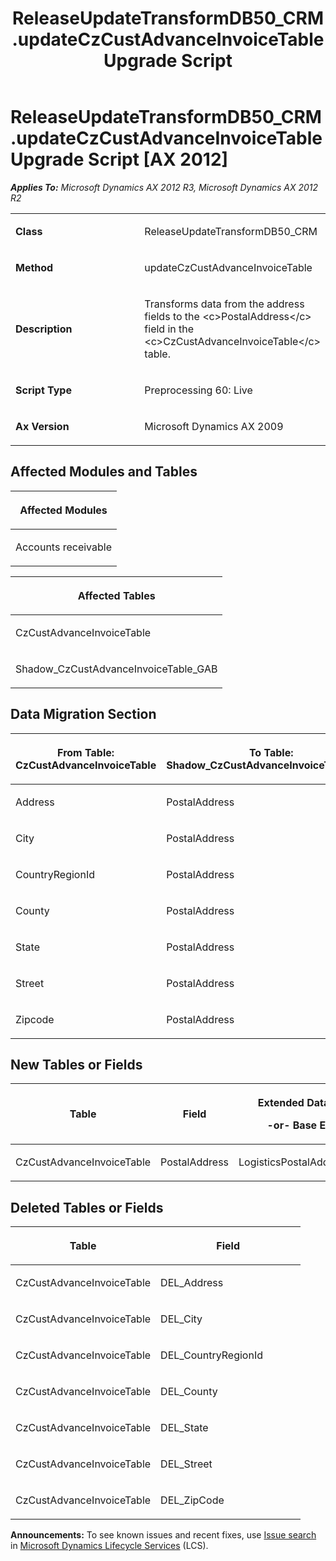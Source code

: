 ﻿---
title: ReleaseUpdateTransformDB50_CRM.updateCzCustAdvanceInvoiceTable Upgrade Script
TOCTitle: ReleaseUpdateTransformDB50_CRM.updateCzCustAdvanceInvoiceTable Upgrade Script
ms:assetid: e2d31de3-31d4-ce2d-91f7-b48c66b36688
ms:mtpsurl: https://msdn.microsoft.com/en-us/library/JJ737359(v=AX.60)
ms:contentKeyID: 49711800
ms.date: 05/18/2015
mtps_version: v=AX.60
---

# ReleaseUpdateTransformDB50\_CRM.updateCzCustAdvanceInvoiceTable Upgrade Script [AX 2012]


_**Applies To:** Microsoft Dynamics AX 2012 R3, Microsoft Dynamics AX 2012 R2_

<table>
<colgroup>
<col style="width: 50%" />
<col style="width: 50%" />
</colgroup>
<tbody>
<tr class="odd">
<td><p><strong>Class</strong></p></td>
<td><p>ReleaseUpdateTransformDB50_CRM</p></td>
</tr>
<tr class="even">
<td><p><strong>Method</strong></p></td>
<td><p>updateCzCustAdvanceInvoiceTable</p></td>
</tr>
<tr class="odd">
<td><p><strong>Description</strong></p></td>
<td><p>Transforms data from the address fields to the &lt;c&gt;PostalAddress&lt;/c&gt; field in the &lt;c&gt;CzCustAdvanceInvoiceTable&lt;/c&gt; table.</p></td>
</tr>
<tr class="even">
<td><p><strong>Script Type</strong></p></td>
<td><p>Preprocessing 60: Live</p></td>
</tr>
<tr class="odd">
<td><p><strong>Ax Version</strong></p></td>
<td><p>Microsoft Dynamics AX 2009</p></td>
</tr>
</tbody>
</table>


## Affected Modules and Tables

<table>
<colgroup>
<col style="width: 100%" />
</colgroup>
<thead>
<tr class="header">
<th><p>Affected Modules</p></th>
</tr>
</thead>
<tbody>
<tr class="odd">
<td><p>Accounts receivable</p></td>
</tr>
</tbody>
</table>


<table>
<colgroup>
<col style="width: 100%" />
</colgroup>
<thead>
<tr class="header">
<th><p>Affected Tables</p></th>
</tr>
</thead>
<tbody>
<tr class="odd">
<td><p>CzCustAdvanceInvoiceTable</p></td>
</tr>
<tr class="even">
<td><p>Shadow_CzCustAdvanceInvoiceTable_GAB</p></td>
</tr>
</tbody>
</table>


## Data Migration Section

<table>
<colgroup>
<col style="width: 50%" />
<col style="width: 50%" />
</colgroup>
<thead>
<tr class="header">
<th><p>From Table: CzCustAdvanceInvoiceTable</p></th>
<th><p>To Table: Shadow_CzCustAdvanceInvoiceTable_GAB</p></th>
</tr>
</thead>
<tbody>
<tr class="odd">
<td><p>Address</p></td>
<td><p>PostalAddress</p></td>
</tr>
<tr class="even">
<td><p>City</p></td>
<td><p>PostalAddress</p></td>
</tr>
<tr class="odd">
<td><p>CountryRegionId</p></td>
<td><p>PostalAddress</p></td>
</tr>
<tr class="even">
<td><p>County</p></td>
<td><p>PostalAddress</p></td>
</tr>
<tr class="odd">
<td><p>State</p></td>
<td><p>PostalAddress</p></td>
</tr>
<tr class="even">
<td><p>Street</p></td>
<td><p>PostalAddress</p></td>
</tr>
<tr class="odd">
<td><p>Zipcode</p></td>
<td><p>PostalAddress</p></td>
</tr>
</tbody>
</table>


## New Tables or Fields

<table>
<colgroup>
<col style="width: 33%" />
<col style="width: 33%" />
<col style="width: 33%" />
</colgroup>
<thead>
<tr class="header">
<th><p>Table</p></th>
<th><p>Field</p></th>
<th><p>Extended Data Type</p>
<p>-or- Base Enum</p></th>
</tr>
</thead>
<tbody>
<tr class="odd">
<td><p>CzCustAdvanceInvoiceTable</p></td>
<td><p>PostalAddress</p></td>
<td><p>LogisticsPostalAddressRecId</p></td>
</tr>
</tbody>
</table>


## Deleted Tables or Fields

<table>
<colgroup>
<col style="width: 50%" />
<col style="width: 50%" />
</colgroup>
<thead>
<tr class="header">
<th><p>Table</p></th>
<th><p>Field</p></th>
</tr>
</thead>
<tbody>
<tr class="odd">
<td><p>CzCustAdvanceInvoiceTable</p></td>
<td><p>DEL_Address</p></td>
</tr>
<tr class="even">
<td><p>CzCustAdvanceInvoiceTable</p></td>
<td><p>DEL_City</p></td>
</tr>
<tr class="odd">
<td><p>CzCustAdvanceInvoiceTable</p></td>
<td><p>DEL_CountryRegionId</p></td>
</tr>
<tr class="even">
<td><p>CzCustAdvanceInvoiceTable</p></td>
<td><p>DEL_County</p></td>
</tr>
<tr class="odd">
<td><p>CzCustAdvanceInvoiceTable</p></td>
<td><p>DEL_State</p></td>
</tr>
<tr class="even">
<td><p>CzCustAdvanceInvoiceTable</p></td>
<td><p>DEL_Street</p></td>
</tr>
<tr class="odd">
<td><p>CzCustAdvanceInvoiceTable</p></td>
<td><p>DEL_ZipCode</p></td>
</tr>
</tbody>
</table>

  
**Announcements:** To see known issues and recent fixes, use [Issue search](http://go.microsoft.com/fwlink/?linkid=389258) in [Microsoft Dynamics Lifecycle Services](http://go.microsoft.com/fwlink/?linkid=306505) (LCS).

